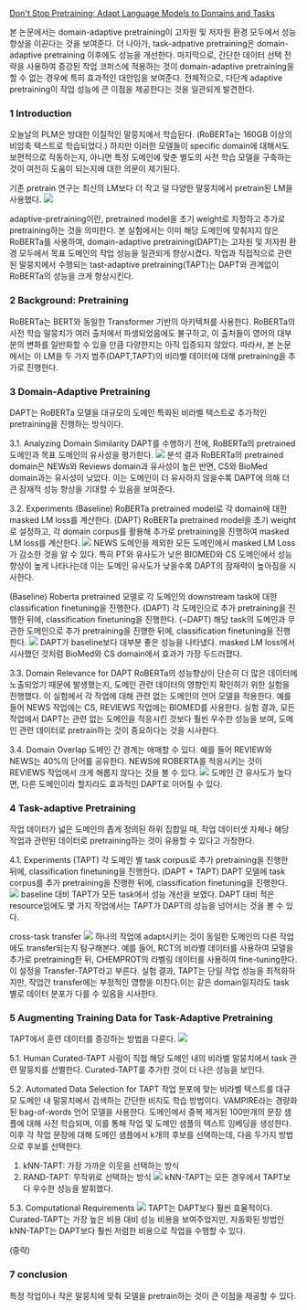 [Don't Stop Pretraining: Adapt Language Models to Domains and Tasks
](https://arxiv.org/abs/2004.10964)

본 논문에서는 domain-adaptive pretraining이 고자원 및 저자원 환경 모두에서 성능 향상을 이끈다는 것을 보여준다. 더 나아가, task-adpative pretraining은 domain-adaptive pretraining 이후에도 성능을 개선한다. 마지막으로, 간단한 데이터 선택 전략을 사용하여 증강된 작업 코퍼스에 적용하는 것이 domain-adaptive pretraining을 할 수 없는 경우에 특히 효과적인 대안임을 보여준다. 전체적으로, 다단계 adaptive pretraining이 작업 성능에 큰 이점을 제공한다는 것을 일관되게 발견한다.

### 1 Introduction
오늘날의 PLM은 방대한 이질적인 말뭉치에서 학습된다. (RoBERTa는 160GB 이상의 비압축 텍스트로 학습되었다.) 하지만 이러한 모델들이 specific domain에 대해서도 보편적으로 작동하는지, 아니면 특정 도메인에 맞춘 별도의 사전 학습 모델을 구축하는 것이 여전히 도움이 되는지에 대한 의문이 제기된다. 

 기존 pretrain 연구는 최신의 LM보다 더 작고 덜 다양한 말뭉치에서 pretrain된 LM을 사용했다.
![](https://velog.velcdn.com/images/s0o0_jiiin/post/a9e960f3-a1e8-4539-91e0-1729ed27ba9d/image.png)

 adaptive-pretraining이란, pretrained model을 초기 weight로 지정하고 추가로 pretraining하는 것을 의미한다.
본 실험에서는 이미 해당 도메인에 맞춰지지 않은 RoBERTa를 사용하여, domain-adaptive pretraining(DAPT)는 고자원 및 저자원 환경 모두에서 목표 도메인의 작업 성능을 일관되게 향상시켰다.
작업과 직접적으로 관련된 말뭉치에서 수행되는 tast-adaptive pretraining(TAPT)는 DAPT와 관계없이 RoBERTa의 성능을 크게 향상시킨다.

### 2 Background: Pretraining
RoBERTa는 BERT와 동일한 Transformer 기반의 아키텍처를 사용한다. RoBERTa의 사전 학습 말뭉치가 여러 출처에서 파생되었음에도 불구하고, 이 출처들이 영어의 대부분의 변화를 일반화할 수 있을 만큼 다양한지는 아직 입증되지 않았다. 따라서, 본 논문에서는 이 LM을 두 가지 범주(DAPT,TAPT)의 비라벨 데이터에 대해 pretraining을 추가로 진행한다.

### 3 Domain-Adaptive Pretraining
DAPT는 RoBERTa 모델을 대규모의 도메인 특화된 비라벨 텍스트로 추가적인 pretraining을 진행하는 방식이다. 

3.1. Analyzing Domain Similarity
DAPT를 수행하기 전에, RoBERTa의 pretrained 도메인과 목표 도메인의 유사성을 평가한다.
![](https://velog.velcdn.com/images/s0o0_jiiin/post/51ff0b21-c779-484e-a669-07efcaf4da2b/image.png)
분석 결과 RoBERTa의 pretrained domain은 NEWs와 Reviews domain과 유사성이 높은 반면, CS와 BioMed domain과는 유사성이 낮았다. 이는 도메인이 더 유사하지 않을수록 DAPT에 의해 더 큰 잠재적 성능 향상을 기대할 수 있음을 보여준다.

3.2. Experiments
(Baseline) RoBERTa pretrained model로 각 domain에 대한 masked LM loss를 계산한다.
(DAPT) RoBERTa pretrained model을 초기 weight로 설정하고, 각 domain corpus를 활용해 추가로 pretraining을 진행하여 masked LM loss를 계산한다.
![](https://velog.velcdn.com/images/s0o0_jiiin/post/8b70bd47-5bf2-49e9-b4e2-6fff557da60c/image.png)
NEWS 도메인을 제외한 모든 도메인에서 masked LM Loss가 감소한 것을 알 수 있다. 특히 PT와 유사도가 낮은 BIOMED와 CS 도메인에서 성능 향상이 높게 나타나는데 이는 도메인 유사도가 낮을수록 DAPT의 잠재력이 높아짐을 시사한다.

(Baseline) Roberta pretrained 모델로 각 도메인의 downstream task에 대한 classification finetuning을 진행한다.
(DAPT) 각 도메인으로 추가 pretraining을 진행한 뒤에, classification finetuning을 진행한다.
(¬DAPT) 해당 task의 도메인과 무관한 도메인으로 추가 pretraining을 진행한 뒤에, classification finetuning을 진행한다.
![](https://velog.velcdn.com/images/s0o0_jiiin/post/f7e2a573-495e-4c4a-bc56-bdeea60a821d/image.png)
DAPT가 baseline보다 대부분 좋은 성능을 나타냈다. masked LM loss에서 시사했던 것처럼 BioMed와 CS domain에서 효과가 가장 두드러졌다.

3.3. Domain Relevance for DAPT
RoBERTa의 성능향상이 단순히 더 많은 데이터에 노출되었기 때문에 발생했는지, 도메인 관련 데이터의 영향인지 확인하기 위한 실험을 진행했다. 이 실험에서 각 작업에 대해 관련 없는 도메인의 언어 모델을 적용한다. 예를 들어 NEWS 작업에는 CS, REVIEWS 작업에는 BIOMED를 사용한다.
실험 결과, 모든 작업에서 DAPT는 관련 없는 도메인을 적응시킨 것보다 훨씬 우수한 성능을 보여, 도메인 관련 데이터로 pretrain하는 것이 중요하다는 것을 시사한다.

3.4. Domain Overlap
도메인 간 경계는 애매할 수 있다. 예를 들어 REVIEW와 NEWS는 40%의 단어를 공유한다. NEWS에 ROBERTA를 적응시키는 것이 REVIEWS 작업에서 크게 해롭지 않다는 것을 볼 수 있다.
![](https://velog.velcdn.com/images/s0o0_jiiin/post/f5284b35-5da7-4f9a-8cc0-33f867aab58f/image.png)
도메인 간 유사도가 높다면, 다른 도메인이라 할지라도 효과적인 DAPT로 이어질 수 있다.

### 4 Task-adaptive Pretraining
작업 데이터가 넓은 도메인의 좁게 정의된 하위 집합일 때, 작업 데이터셋 자체나 해당 작업과 관련된 데이터로 pretraining하는 것이 유용할 수 있다고 가정한다.

4.1. Experiments
(TAPT) 각 도메인 별 task corpus로 추가 pretraining을 진행한 뒤에, classification finetuning을 진행한다.
(DAPT + TAPT) DAPT 모델에 task corpus를 추가 pretraining을 진행한 뒤에, classification finetuning을 진행한다.
![](https://velog.velcdn.com/images/s0o0_jiiin/post/0400a619-b526-42e9-803d-84328414d0ba/image.png)
baseline 대비 TAPT가 모든 task에서 성능 개선을 보였다. DAPT 대비 적은 resource임에도 몇 가지 작업에서는 TAPT가 DAPT의 성능을 넘어서는 것을 볼 수 있다.

cross-task transfer
![](https://velog.velcdn.com/images/s0o0_jiiin/post/0cf23d68-4089-46a3-bb63-9f568d6df35a/image.png)
하나의 작업에 adapt시키는 것이 동일한 도메인의 다른 작업에도 transfer되는지 탐구해본다. 예를 들어, RCT의 비라벨 데이터를 사용하여 모델을 추가로 pretraining한 뒤, CHEMPROT의 라벨링 데이터를 사용하여 fine-tuning한다. 이 설정을 Transfer-TAPT라고 부른다.
실험 결과, TAPT는 단일 작업 성능을 최적화하지만, 작업간 transfer에는 부정적인 영향을 미친다.이는 같은 domain일지라도 task 별로 데이터 분포가 다를 수 있음을 시사한다.

### 5 Augmenting Training Data for Task-Adaptive Pretraining
TAPT에서 훈련 데이터를 증강하는 방법을 다룬다.
![](https://velog.velcdn.com/images/s0o0_jiiin/post/fdfa3d30-2438-4e57-b847-52447d776d79/image.png)

5.1. Human Curated-TAPT
사람이 직접 해당 도메인 내의 비라벨 말뭉치에서 task 관련 말뭉치를 선별한다.
Curated-TAPT를 추가한 것이 더 나은 성능을 보인다.

5.2. Automated Data Selection for TAPT
작업 분포에 맞는 비라벨 텍스트를 대규모 도메인 내 말뭉치에서 검색하는 간단한 비지도 학습 방법이다.
VAMPIRE라는 경량화된 bag-of-words 언어 모델을 사용한다. 도메인에서 중복 제거된 100만개의 문장 샘플에 대해 사전 학습되며, 이를 통해 작업 및 도메인 샘플의 텍스트 임베딩을 생성한다. 이후 각 작업 문장에 대해 도메인 샘플에서 k개의 후보를 선택하는데, 다음 두가지 방법으로 후보를 선택한다.
1. kNN-TAPT: 가장 가까운 이웃을 선택하는 방식
2. RAND-TAPT: 무작위로 선택하는 방식
![](https://velog.velcdn.com/images/s0o0_jiiin/post/b07c7c29-e120-42f6-8729-bb2684c2149b/image.png)
kNN-TAPT는 모든 경우에서 TAPT보다 우수한 성능을 발휘했다.

5.3. Computational Requirements
![](https://velog.velcdn.com/images/s0o0_jiiin/post/9c65fab6-d6c2-43df-bbd1-d83b0bbb680c/image.png)
TAPT는 DAPT보다 훨씬 효율적이다. 
Curated-TAPT는 가장 높은 비용 대비 성능 비용을 보여주었지만, 자동화된 방법인 kNN-TAPT는 DAPT보다 훨씬 저렴한 비용으로 작업을 수행할 수 있다.

(중략)
### 7 conclusion
특정 작업이나 작은 말뭉치에 맞춰 모델을 pretrain하는 것이 큰 이점을 제공할 수 있다. 